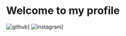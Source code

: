 # Welcome to my profile 

![github](https://img.shields.io/badge/GitHub-000000?style=for-the-badge&logo=GitHub&logoColor=white)]
![instagram](https://img.shields.io/badge/Instagram-E4405F?style=for-the-badge&logo=Intagram&logoColor=white)]
